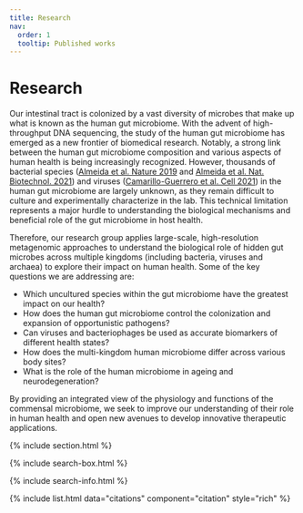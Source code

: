 ```yaml
---
title: Research
nav:
  order: 1
  tooltip: Published works
---
```


# <i class="fas fa-microscope"></i>Research

Our intestinal tract is colonized by a vast diversity of microbes that make up what is known as the human gut microbiome. With the advent of high-throughput DNA sequencing, the study of the human gut microbiome has emerged as a new frontier of biomedical research. Notably, a strong link between the human gut microbiome composition and various aspects of human health is being increasingly recognized. However, thousands of bacterial species ([Almeida et al. Nature 2019](https://www.nature.com/articles/s41586-019-0965-1) and [Almeida et al. Nat. Biotechnol. 2021](https://www.nature.com/articles/s41587-020-0603-3)) and viruses ([Camarillo-Guerrero et al. Cell 2021](https://www.sciencedirect.com/science/article/pii/S0092867421000726)) in the human gut microbiome are largely unknown, as they remain difficult to culture and experimentally characterize in the lab. This technical limitation represents a major hurdle to understanding the biological mechanisms and beneficial role of the gut microbiome in host health.

Therefore, our research group applies large-scale, high-resolution metagenomic approaches to understand the biological role of hidden gut microbes across multiple kingdoms (including bacteria, viruses and archaea) to explore their impact on human health. Some of the key questions we are addressing are:

* Which uncultured species within the gut microbiome have the greatest impact on our health?
* How does the human gut microbiome control the colonization and expansion of opportunistic pathogens?
* Can viruses and bacteriophages be used as accurate biomarkers of different health states?
* How does the multi-kingdom human microbiome differ across various body sites?
* What is the role of the human microbiome in ageing and neurodegeneration?

By providing an integrated view of the physiology and functions of the commensal microbiome, we seek to improve our understanding of their role in human health and open new avenues to develop innovative therapeutic applications.

{% include section.html %}

{% include search-box.html %}

{% include search-info.html %}

{% include list.html data="citations" component="citation" style="rich" %}
